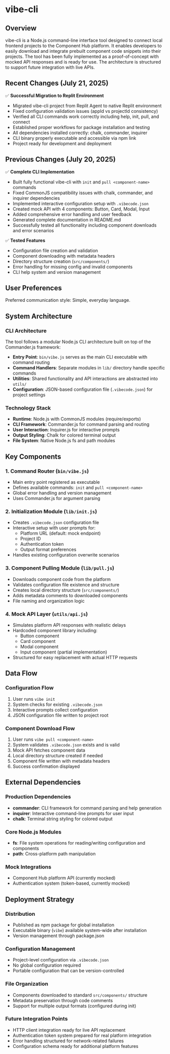 # vibe-cli

## Overview

vibe-cli is a Node.js command-line interface tool designed to connect local frontend projects to the Component Hub platform. It enables developers to easily download and integrate prebuilt component code snippets into their projects. The tool has been fully implemented as a proof-of-concept with mocked API responses and is ready for use. The architecture is structured to support future integration with live APIs.

## Recent Changes (July 21, 2025)

✅ **Successful Migration to Replit Environment**
- Migrated vibe-cli project from Replit Agent to native Replit environment
- Fixed configuration validation issues (appId vs projectId consistency)
- Verified all CLI commands work correctly including help, init, pull, and connect
- Established proper workflows for package installation and testing
- All dependencies installed correctly: chalk, commander, inquirer
- CLI binary properly executable and accessible via npm link
- Project ready for development and deployment

## Previous Changes (July 20, 2025)

✅ **Complete CLI Implementation**
- Built fully functional vibe-cli with `init` and `pull <component-name>` commands
- Fixed CommonJS compatibility issues with chalk, commander, and inquirer dependencies
- Implemented interactive configuration setup with `.vibecode.json`
- Created mock API with 4 components: Button, Card, Modal, Input
- Added comprehensive error handling and user feedback
- Generated complete documentation in README.md
- Successfully tested all functionality including component downloads and error scenarios

✅ **Tested Features**
- Configuration file creation and validation
- Component downloading with metadata headers
- Directory structure creation (`src/components/`)
- Error handling for missing config and invalid components
- CLI help system and version management

## User Preferences

Preferred communication style: Simple, everyday language.

## System Architecture

### CLI Architecture
The tool follows a modular Node.js CLI architecture built on top of the Commander.js framework:

- **Entry Point**: `bin/vibe.js` serves as the main CLI executable with command routing
- **Command Handlers**: Separate modules in `lib/` directory handle specific commands
- **Utilities**: Shared functionality and API interactions are abstracted into `utils/`
- **Configuration**: JSON-based configuration file (`.vibecode.json`) for project settings

### Technology Stack
- **Runtime**: Node.js with CommonJS modules (require/exports)
- **CLI Framework**: Commander.js for command parsing and routing
- **User Interaction**: Inquirer.js for interactive prompts
- **Output Styling**: Chalk for colored terminal output
- **File System**: Native Node.js fs and path modules

## Key Components

### 1. Command Router (`bin/vibe.js`)
- Main entry point registered as executable
- Defines available commands: `init` and `pull <component-name>`
- Global error handling and version management
- Uses Commander.js for argument parsing

### 2. Initialization Module (`lib/init.js`)
- Creates `.vibecode.json` configuration file
- Interactive setup with user prompts for:
  - Platform URL (default: mock endpoint)
  - Project ID
  - Authentication token
  - Output format preferences
- Handles existing configuration overwrite scenarios

### 3. Component Pulling Module (`lib/pull.js`)
- Downloads component code from the platform
- Validates configuration file existence and structure
- Creates local directory structure (`src/components/`)
- Adds metadata comments to downloaded components
- File naming and organization logic

### 4. Mock API Layer (`utils/api.js`)
- Simulates platform API responses with realistic delays
- Hardcoded component library including:
  - Button component
  - Card component
  - Modal component
  - Input component (partial implementation)
- Structured for easy replacement with actual HTTP requests

## Data Flow

### Configuration Flow
1. User runs `vibe init`
2. System checks for existing `.vibecode.json`
3. Interactive prompts collect configuration
4. JSON configuration file written to project root

### Component Download Flow
1. User runs `vibe pull <component-name>`
2. System validates `.vibecode.json` exists and is valid
3. Mock API fetches component data
4. Local directory structure created if needed
5. Component file written with metadata headers
6. Success confirmation displayed

## External Dependencies

### Production Dependencies
- **commander**: CLI framework for command parsing and help generation
- **inquirer**: Interactive command-line prompts for user input
- **chalk**: Terminal string styling for colored output

### Core Node.js Modules
- **fs**: File system operations for reading/writing configuration and components
- **path**: Cross-platform path manipulation

### Mock Integrations
- Component Hub platform API (currently mocked)
- Authentication system (token-based, currently mocked)

## Deployment Strategy

### Distribution
- Published as npm package for global installation
- Executable binary (`vibe`) available system-wide after installation
- Version management through package.json

### Configuration Management
- Project-level configuration via `.vibecode.json`
- No global configuration required
- Portable configuration that can be version-controlled

### File Organization
- Components downloaded to standard `src/components/` structure
- Metadata preservation through code comments
- Support for multiple output formats (configured during init)

### Future Integration Points
- HTTP client integration ready for live API replacement
- Authentication token system prepared for real platform integration
- Error handling structured for network-related failures
- Configuration schema ready for additional platform features